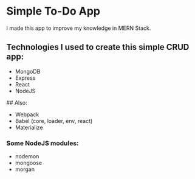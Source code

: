 # Simple To-Do App
I made this app to improve my knowledge in MERN Stack.

## Technologies I used to create this simple CRUD app:
* MongoDB
* Express
* React
* NodeJS

## Also:
* Webpack
* Babel (core, loader, env, react)
* Materialize

### Some NodeJS modules:
* nodemon
* mongoose
* morgan
